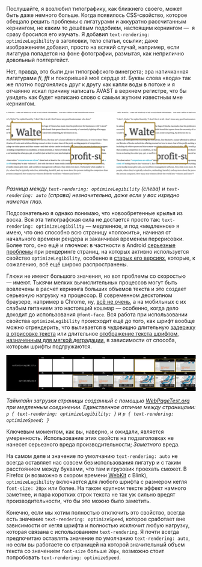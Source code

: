 Послушайте, я возлюбил типографику, как ближнего своего, может быть даже немного
больше. Когда появилось CSS-свойство, которое обещало решить проблемы с лигатурами
и аккуратно рассчитанным кернингом, не каким то дешёвым подобием, настоящим кернингом — 
я сразу бросился его изучать. Я добавил `text-rendering: optimizeLegibility` в
заголовки, тело статьи, ссылки; даже изображениям добавил, просто на всякий
случай, например, если лигатура попадется на фоне фотографии, размытая, как
неприлично довольный полтергейст.

Нет, правда, это были дни типографского винегрета; эра напичканная лигатурами *fi*,
*fft* и покорившей моё сердце *st*. Буквы слова «вода» так же плотно подгонялись
друг к другу как капли воды в потоке и я отчаянно искал причину написать AVAST в
верхнем регистре, что бы увидеть как будет написано слово с самым жутким
известным мне кернингом.

![Скриншот][Сравнение текста с разным значением свойства text-rendering]

*Разница между `text-rendering: optimizeLegibility` (слева) и `text-rendering: auto`
(справа) незначительна, даже если у вас изрядно наметан глаз.*

Подсознательно я однако понимаю, что новообретенные крылья из воска. Вся эта
типографская сила не достается просто так: `text-rendering: optimizeLegibility`
— медленное, и под «медленное» я имею, что оно способно всю страницу «положить»,
начиная от начального времени рендера и заканчивая временем перерисовки. Более
того, оно ещё и *глючное*: в частности в Android [серьезные проблемы][2] при
рендеринге страниц, на которых активно используется свойство `optimizeLegibility`,
особенно в [старых его версиях][3], которые, к сожалению, всё ещё широко
распространены.

Глюки не имеют большого значения, но вот проблемы со скоростью — имеют. Тысячи
мелких вычислительных процессов могут быть вовлечены в расчет кернинга больших
объемов текста и это создает серьезную нагрузку на процессор. В современном
десктопном браузере, например в Chrome, ну, [всё не очень][4], а на мобильных с
их слабым питанием это настоящий кошмар — особенно, когда дело доходит до
использования `@font-face`. Вся работа при использовании свойства
`optimizeLegibility` происходит ещё до того, как шрифт вообще можно отрендерить,
что выливается в чудовищно длительную [задержку в отрисовке текста][5] или
длительное [отображение текста шрифтом, назначенным для мягкой деградации][6],
в зависимости от способа, которым шрифты подгружаются.

![Иллюстрация][Таймлайн отображения страницы с разным значением свойства text-rendering]

*Таймлайн загрузки страницы созданный с помощью [WebPageTest.org][8] при
медленным соединении. Единственное отличие между страницами:
`p { text-rendering: optimizeLegibility; }` и `p { text-rendering: optimizeSpeed; }`*

Ключевым моментом, как вы, наверно, и ожидали, является умеренность. Использование
этих свойств на подзаголовках не нанесет серьезного вреда производительности;
*Заметного* вреда.

На самом деле и значение по умолчанию `text-rendering: auto` не всегда оставляет
нас совсем без использования лигатур и с таким расстоянием между буквами, что
там и грузовик проехать сможет. В Firefox (и возможно в скором времени
[WebKit][9] с Blink), `optimizeLegibility` включается для любого шрифта c
размером кегля `font-size: 20px` или более. На таком крупном тексте эффект
намного заметнее, и пара коротких строк текста не так уж сильно вредят
производительности, что бы это можно было заметить.

Конечно, если мы хотим полностью отключить это свойство, всегда есть значение
`text-rendering: optimizeSpeed`, которое сработает вне зависимости от кегля
шрифта и полностью исключит любую нагрузку, которая связана с использованием
`text-rendering`. Я почти всегда предпочитаю оставлять значение по умолчанию
`text-rendering: auto`, но если вы работаете со страницей на которой значительный
объем текста со значением `font-size` больше `20px`, возможно стоит попробовать
`text-rendering: optimizeSpeed`.


 [Сравнение текста с разным значением свойства text-rendering]: img/text-render_zoom.png "Сравнение текста с разным значением свойства text-rendering"
 [Таймлайн отображения страницы с разным значением свойства text-rendering]: img/wpt-text.png "Таймлайн отображения страницы с разным значением свойства text-rendering"

 [2]: http://stackoverflow.com/search?q=%5Bandroid%5D+optimizelegibility
 [3]: https://code.google.com/p/android/issues/detail?id=15067
 [4]: http://www.webpagetest.org/video/compare.php?tests=150429_5K_ZPS%2C150429_7C_ZPT&thumbSize=200&ival=1000&end=visual
 [5]: http://www.filamentgroup.com/lab/font-loading.html
 [6]: http://www.filamentgroup.com/lab/font-events.html
 [8]: http://webpagetest.org
 [9]: https://bugs.webkit.org/show_bug.cgi?id=41363
